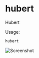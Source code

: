 # hubert

Hubert

Usage:

```bash
hubert
```

![Screenshot](https://media.discordapp.net/attachments/829066787693002823/874726353503662154/unknown.png)
